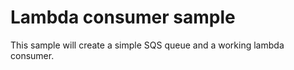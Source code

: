 Lambda consumer sample
======================

This sample will create a simple SQS queue and a working lambda consumer.
